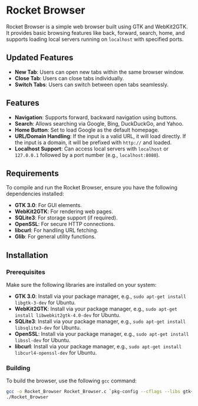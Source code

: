 # Rocket Browser

Rocket Browser is a simple web browser built using GTK and WebKit2GTK. It provides basic browsing features like back, forward, search, home, and supports loading local servers running on `localhost` with specified ports.
## Updated Features
- **New Tab**: Users can open new tabs within the same browser window.
- **Close Tab**: Users can close tabs individually.
- **Switch Tabs**: Users can switch between open tabs seamlessly.
  
## Features

- **Navigation**: Supports forward, backward navigation using buttons.
- **Search**: Allows searching via Google, Bing, DuckDuckGo, and Yahoo.
- **Home Button**: Set to load Google as the default homepage.
- **URL/Domain Handling**: If the input is a valid URL, it will load directly. If the input is a domain, it will be prefixed with `http://` and loaded.
- **Localhost Support**: Can access local servers with `localhost` or `127.0.0.1` followed by a port number (e.g., `localhost:8080`).

## Requirements

To compile and run the Rocket Browser, ensure you have the following dependencies installed:

- **GTK 3.0**: For GUI elements.
- **WebKit2GTK**: For rendering web pages.
- **SQLite3**: For storage support (if required).
- **OpenSSL**: For secure HTTP connections.
- **libcurl**: For handling URL fetching.
- **Glib**: For general utility functions.

## Installation

### Prerequisites

Make sure the following libraries are installed on your system:

- **GTK 3.0**: Install via your package manager, e.g., `sudo apt-get install libgtk-3-dev` for Ubuntu.
- **WebKit2GTK**: Install via your package manager, e.g., `sudo apt-get install libwebkit2gtk-4.0-dev` for Ubuntu.
- **SQLite3**: Install via your package manager, e.g., `sudo apt-get install libsqlite3-dev` for Ubuntu.
- **OpenSSL**: Install via your package manager, e.g., `sudo apt-get install libssl-dev` for Ubuntu.
- **libcurl**: Install via your package manager, e.g., `sudo apt-get install libcurl4-openssl-dev` for Ubuntu.

### Building

To build the browser, use the following `gcc` command:

```sh
gcc -o Rocket_Browser Rocket_Browser.c `pkg-config --cflags --libs gtk+-3.0 webkit2gtk-4.0` -lsqlite3 -lssl -lcrypto -lcurl
./Rocket_Browser
